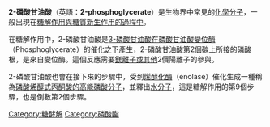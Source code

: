 **2-磷酸甘油酸**（英語：**2-phosphoglycerate**）是生物界中常見的[化學](../Page/化學.md "wikilink")[分子](../Page/分子.md "wikilink")，一般出現在[糖解作用與](../Page/糖解作用.md "wikilink")[糖質新生作用的過程中](../Page/糖質新生.md "wikilink")。

在糖解作用中，2-磷酸甘油酸是[3-磷酸甘油酸在磷酸甘油酸變位酶](../Page/3-磷酸甘油酸.md "wikilink")（Phosphoglycerate）的催化之下產生，2-磷酸甘油酸第2個碳上所接的磷酸根，是來自變位酶。這個反應需要[鎂離子或其他](../Page/鎂.md "wikilink")2價陽離子的參與。

2-磷酸甘油酸也會在接下來的步驟中，受到[烯醇化酶](../Page/烯醇化酶.md "wikilink")（enolase）催化生成一種稱為[磷酸烯醇式丙酮酸的高能磷酸分子](../Page/磷酸烯醇式丙酮酸.md "wikilink")，並釋出[水分子](../Page/水.md "wikilink")，這是糖解作用的第9個步驟，也是倒數第2個步驟。

[Category:糖酵解](https://zh.wikipedia.org/wiki/Category:糖酵解 "wikilink")
[Category:磷酸酯](https://zh.wikipedia.org/wiki/Category:磷酸酯 "wikilink")